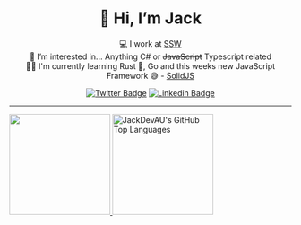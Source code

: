 <h1 align="center">👋 Hi, I’m Jack</h1>

<div align="center">
  
💻 I work at [SSW](https://www.ssw.com.au/people/jack-pettit) <br />
👀 I’m interested in... Anything C# or ~~JavaScript~~ Typescript related <br />
👨‍🎓 I'm currently learning Rust 🦀, Go and this weeks new JavaScript Framework 😅 - [SolidJS](https://github.com/solidjs/solid)

[![Twitter Badge](https://img.shields.io/badge/-@SSWJackPettit-1ca0f1?style=flat-square&labelColor=1ca0f1&logo=twitter&logoColor=white&link=https://twitter.com/SSWJackPettit)](https://twitter.com/SSWJackPettit)
[![Linkedin Badge](https://img.shields.io/badge/-JackPettit-blue?style=flat-square&logo=Linkedin&logoColor=white&link=https://www.linkedin.com/in/jack-pettit-52a916176/)](https://www.linkedin.com/in/jack-pettit-52a916176/)

</div>

  
<hr />

<a href="https://github.com/JackDevAU">
  <img height="180em" src="https://github-readme-stats.vercel.app/api?username=JackDevAU&show_icons=true&theme=github_dark&count_private=true" />
  <img height="180em" src="https://github-readme-stats.vercel.app/api/top-langs/?username=JackDevAU&theme=github_dark" 
    alt="JackDevAU's GitHub Top Languages" />
</a>

<!-- [<img width="100%" alt="Metrics" src="/general.svg">](#) -->

